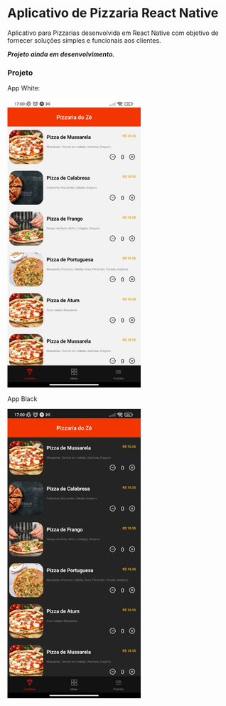 # Aplicativo de Pizzaria React Native

Aplicativo para Pizzarias desenvolvida em React Native com objetivo de fornecer soluções simples e funcionais aos clientes.

*****Projeto ainda em desenvolvimento.*****

### Projeto

App White: 

<img src="https://github.com/BroyzCraft/appPizzaria/blob/main/prototipe/appWhite.jpeg?raw=true" width="300" height="650"/>

App Black

<img src="https://github.com/BroyzCraft/appPizzaria/blob/main/prototipe/appBlack.jpeg?raw=true" width="300" height="650"/>